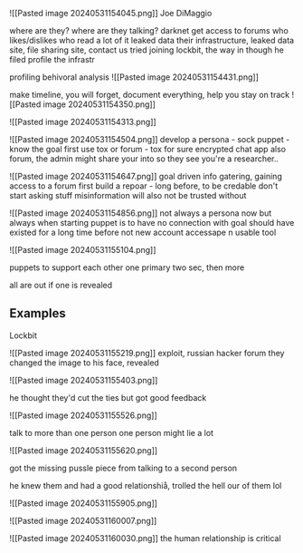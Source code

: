 
![[Pasted image 20240531154045.png]]
Joe DiMaggio

where are they?
where are they talking? darknet
get access to forums
who likes/dislikes who
read a lot of it
leaked data
their infrastructure, leaked data site, file sharing site, contact us
tried joining lockbit, the way in though he filed
profile the infrastr

profiling
behivoral analysis
![[Pasted image 20240531154431.png]]

make timeline, you will forget, document everything, help you stay on track
![[Pasted image 20240531154350.png]]

![[Pasted image 20240531154313.png]]

![[Pasted image 20240531154504.png]]
develop a persona - sock puppet - know the goal first
use tox or forum - tox for sure encrypted chat app 
also forum, the admin might share your into so they see you're a researcher..

![[Pasted image 20240531154647.png]]
goal driven
info gatering, gaining access to a forum
first build a repoar - long before, to be credable
don't start asking stuff
misinformation will also not be trusted without



![[Pasted image 20240531154856.png]]
not always a persona now but always when starting
puppet is to have no connection with goal
should have existed for a long time before
not new account
accessape n usable tool

![[Pasted image 20240531155104.png]]

puppets to support each other
one primary
two sec, then more

all are out if one is revealed

## Examples

Lockbit

![[Pasted image 20240531155219.png]]
exploit, russian hacker forum
they changed the image to his face, revealed

![[Pasted image 20240531155403.png]]

he thought they'd cut the ties but got good feedback


![[Pasted image 20240531155526.png]]

talk to more than one person
one person might lie a lot

![[Pasted image 20240531155620.png]]

got the missing pussle piece from talking to a second person

he knew them and had a good relationshiå, trolled the hell our of them lol

![[Pasted image 20240531155905.png]]

![[Pasted image 20240531160007.png]]

![[Pasted image 20240531160030.png]]
the human relationship is critical



